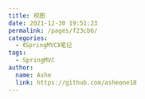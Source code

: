 ```yaml
---
title: 视图
date: 2021-12-30 19:51:23
permalink: /pages/f23cb6/
categories:
  - 《SpringMVC》笔记
tags:
  - SpringMVC
author:
  name: Ashe
  link: https://github.com/asheone18
---
```

